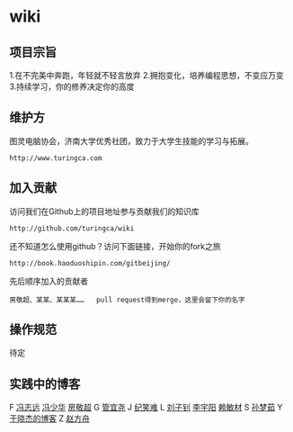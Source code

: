 wiki
=====

项目宗旨
----------

1.在不完美中奔跑，年轻就不轻言放弃
2.拥抱变化，培养编程思想，不变应万变
3.持续学习，你的修养决定你的高度

维护方
----------

图灵电脑协会，济南大学优秀社团，致力于大学生技能的学习与拓展。

    http://www.turingca.com


加入贡献
----------

访问我们在Github上的项目地址参与贡献我们的知识库

    http://github.com/turingca/wiki
    
还不知道怎么使用github？访问下面链接，开始你的fork之旅

    http://book.haoduoshipin.com/gitbeijing/

先后顺序加入的贡献者

    房敬超、某某、某某某……   pull request得到merge，这里会留下你的名字
    
操作规范
----------

待定

实践中的博客
------------

F
[冯志远](http://vvwall.com)
[冯少华](http://www.sharefood.space)
[房敬超](http://jingchaofang.com)
G
[管宜尧](http://aicode.cc) 
J
[纪笑难](http://isunday.top/)
L
[刘子钊](http://lzzone.top/)
[李宇阳](http://memeda.link/)
[赖敏材](https://morningsky.github.io/)
S
[孙梦茹](http://sevenskey.sinaapp.com/)
Y
[于晓杰的博客](http://blog.csdn.net/shield_sky)
Z
[赵方舟](http://www.csharpstudy.cn/)
